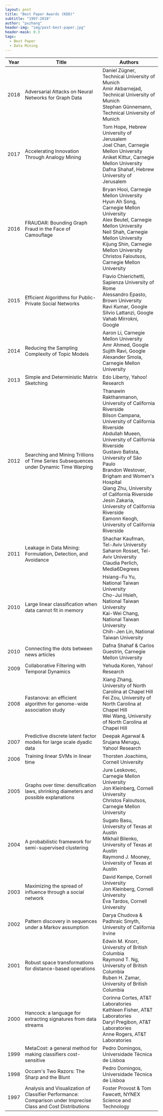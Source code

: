 ```yaml
---
layout: post
title: "Best Paper Awards (KDD)"
subtitle: "1997-2018"
author: "pxzhang"
header-img: "img/post-best-paper.jpg"
header-mask: 0.3
tags:
  - Best Paper
  - Data Mining
---
```


<style>
.table {
	font-size:12px;
}
table td {
	vertical-align: middle;
}
table th:nth-of-type(2) {
    width: 240px;
}

</style>

| Year | Title | Authors |
| --- | --- | --- |
| 2018 | Adversarial Attacks on Neural Networks for Graph Data | Daniel Zügner, Technical University of Munich<br>Amir Akbarnejad, Technical University of Munich<br>Stephan Günnemann, Technical University of Munich |
| 2017 | Accelerating Innovation Through Analogy Mining | Tom Hope, Hebrew University of Jerusalem<br>Joel Chan, Carnegie Mellon University<br>Aniket Kittur, Carnegie Mellon University<br>Dafna Shahaf, Hebrew University of Jerusalem |
| 2016 | FRAUDAR: Bounding Graph Fraud in the Face of Camouflage | Bryan Hooi, Carnegie Mellon University<br>Hyun Ah Song, Carnegie Mellon University<br>Alex Beutel, Carnegie Mellon University<br>Neil Shah, Carnegie Mellon University<br>Kijung Shin, Carnegie Mellon University<br>Christos Faloutsos, Carnegie Mellon University |
| 2015 | Efficient Algorithms for Public-Private Social Networks | Flavio Chierichetti, Sapienza University of Rome<br>Alessandro Epasto, Brown University<br>Ravi Kumar, Google<br>Silvio Lattanzi, Google<br>Vahab Mirrokni, Google |
| 2014 | Reducing the Sampling Complexity of Topic Models | Aaron Li, Carnegie Mellon University<br>Amr Ahmed, Google<br>Sujith Ravi, Google<br>Alexander Smola, Carnegie Mellon University |
| 2013 | Simple and Deterministic Matrix Sketching | Edo Liberty, Yahoo! Research |
| 2012 | Searching and Mining Trillions of Time Series Subsequences under Dynamic Time Warping | Thanawin Rakthanmanon, University of California Riverside<br>Bilson Campana, University of California Riverside<br>Abdullah Mueen, University of California Riverside<br>Gustavo Batista, University of São Paulo<br>Brandon Westover, Brigham and Women's Hospital<br>Qiang Zhu, University of California Riverside<br>Jesin Zakaria, University of California Riverside<br>Eamonn Keogh, University of California Riverside |
| 2011 | Leakage in Data Mining: Formulation, Detection, and Avoidance | Shachar Kaufman, Tel-Aviv University<br>Saharon Rosset, Tel-Aviv University<br>Claudia Perlich, Media6Degrees |
| 2010 | Large linear classification when data cannot fit in memory | Hsiang-Fu Yu, National Taiwan University<br>Cho-Jui Hsieh, National Taiwan University<br>Kai-Wei Chang, National Taiwan University<br>Chih-Jen Lin, National Taiwan University |
| 2010 | Connecting the dots between news articles | Dafna Shahaf & Carlos Guestrin, Carnegie Mellon University |
| 2009 | Collaborative Filtering with Temporal Dynamics | Yehuda Koren, Yahoo! Research |
| 2008 | Fastanova: an efficient algorithm for genome-wide association study | Xiang Zhang, University of North Carolina at Chapel Hill<br>Fei Zou, University of North Carolina at Chapel Hill<br>Wei Wang, University of North Carolina at Chapel Hill |
| 2007 | Predictive discrete latent factor models for large scale dyadic data | Deepak Agarwal & Srujana Merugu, Yahoo! Research |
| 2006 | Training linear SVMs in linear time | Thorsten Joachims, Cornell University |
| 2005 | Graphs over time: densification laws, shrinking diameters and possible explanations | Jure Leskovec, Carnegie Mellon University<br>Jon Kleinberg, Cornell University<br>Christos Faloutsos, Carnegie Mellon University |
| 2004 | A probabilistic framework for semi-supervised clustering | Sugato Basu, University of Texas at Austin<br>Mikhail Bilenko, University of Texas at Austin<br>Raymond J. Mooney, University of Texas at Austin |
| 2003 | Maximizing the spread of influence through a social network | David Kempe, Cornell University<br>Jon Kleinberg, Cornell University<br>Éva Tardos, Cornell University |
| 2002 | Pattern discovery in sequences under a Markov assumption | Darya Chudova & Padhraic Smyth, University of California Irvine |
| 2001 | Robust space transformations for distance-based operations | Edwin M. Knorr, University of British Columbia<br>Raymond T. Ng, University of British Columbia<br>Ruben H. Zamar, University of British Columbia |
| 2000 | Hancock: a language for extracting signatures from data streams | Corinna Cortes, AT&T Laboratories<br>Kathleen Fisher, AT&T Laboratories<br>Daryl Pregibon, AT&T Laboratories<br>Anne Rogers, AT&T Laboratories |
| 1999 | MetaCost: a general method for making classifiers cost-sensitive | Pedro Domingos, Universidade Técnica de Lisboa |
| 1998 | Occam's Two Razors: The Sharp and the Blunt | Pedro Domingos, Universidade Técnica de Lisboa |
| 1997 | Analysis and Visualization of Classifier Performance: Comparison under Imprecise Class and Cost Distributions | Foster Provost & Tom Fawcett, NYNEX Science and Technology |
